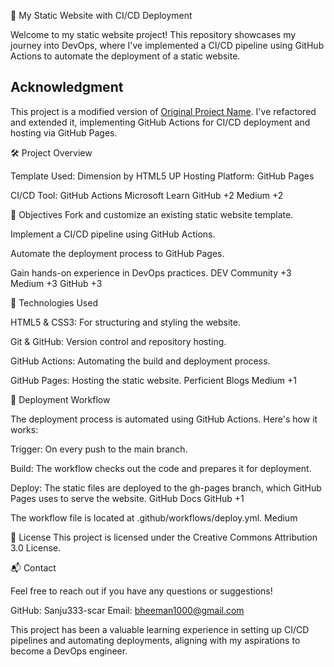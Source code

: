 🚀 My Static Website with CI/CD Deployment


Welcome to my static website project! This repository showcases my journey into DevOps, where I've implemented a CI/CD pipeline using GitHub Actions to automate the deployment of a static website.

## Acknowledgment

This project is a modified version of [Original Project Name](https://github.com/OriginalUser/OriginalRepo). I've refactored and extended it, implementing GitHub Actions for CI/CD deployment and hosting via GitHub Pages.



🛠️ Project Overview

Template Used: Dimension by HTML5 UP
Hosting Platform: GitHub Pages

CI/CD Tool: GitHub Actions
Microsoft Learn
GitHub
+2
Medium
+2


🎯 Objectives
Fork and customize an existing static website template.

Implement a CI/CD pipeline using GitHub Actions.

Automate the deployment process to GitHub Pages.

Gain hands-on experience in DevOps practices.
DEV Community
+3
Medium
+3
GitHub
+3

🔧 Technologies Used

HTML5 & CSS3: For structuring and styling the website.

Git & GitHub: Version control and repository hosting.

GitHub Actions: Automating the build and deployment process.

GitHub Pages: Hosting the static website.
Perficient Blogs
Medium
+1

🚀 Deployment Workflow

The deployment process is automated using GitHub Actions. Here's how it works:

Trigger: On every push to the main branch.

Build: The workflow checks out the code and prepares it for deployment.

Deploy: The static files are deployed to the gh-pages branch, which GitHub Pages uses to serve the website.
GitHub Docs
GitHub
+1

The workflow file is located at .github/workflows/deploy.yml.
Medium

📄 License
This project is licensed under the Creative Commons Attribution 3.0 License.

📬 Contact

Feel free to reach out if you have any questions or suggestions!

GitHub: Sanju333-scar
Email: bheeman1000@gmail.com

This project has been a valuable learning experience in setting up CI/CD pipelines and automating deployments, aligning with my aspirations to become a DevOps engineer.
